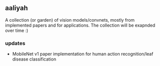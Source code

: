 ## aaliyah

A collection (or garden) of vision models/convnets, mostly from implemented papers and for applications. The collection will be exapnded over time :)

### updates
- MobileNet v1 paper implementation for human action recognition/leaf disease classification
